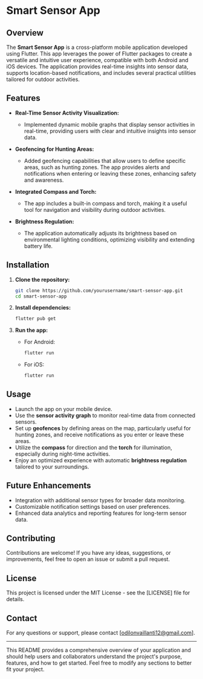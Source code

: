 # Smart Sensor App

## Overview
The **Smart Sensor App** is a cross-platform mobile application developed using Flutter. This app leverages the power of Flutter packages to create a versatile and intuitive user experience, compatible with both Android and iOS devices. The application provides real-time insights into sensor data, supports location-based notifications, and includes several practical utilities tailored for outdoor activities.

## Features
- **Real-Time Sensor Activity Visualization:**
  - Implemented dynamic mobile graphs that display sensor activities in real-time, providing users with clear and intuitive insights into sensor data.
  
- **Geofencing for Hunting Areas:**
  - Added geofencing capabilities that allow users to define specific areas, such as hunting zones. The app provides alerts and notifications when entering or leaving these zones, enhancing safety and awareness.

- **Integrated Compass and Torch:**
  - The app includes a built-in compass and torch, making it a useful tool for navigation and visibility during outdoor activities.
  
- **Brightness Regulation:**
  - The application automatically adjusts its brightness based on environmental lighting conditions, optimizing visibility and extending battery life.

## Installation

1. **Clone the repository:**
   ```bash
   git clone https://github.com/yourusername/smart-sensor-app.git
   cd smart-sensor-app
   ```

2. **Install dependencies:**
   ```bash
   flutter pub get
   ```

3. **Run the app:**
   - For Android:
     ```bash
     flutter run
     ```
   - For iOS:
     ```bash
     flutter run
     ```

## Usage
- Launch the app on your mobile device.
- Use the **sensor activity graph** to monitor real-time data from connected sensors.
- Set up **geofences** by defining areas on the map, particularly useful for hunting zones, and receive notifications as you enter or leave these areas.
- Utilize the **compass** for direction and the **torch** for illumination, especially during night-time activities.
- Enjoy an optimized experience with automatic **brightness regulation** tailored to your surroundings.

## Future Enhancements
- Integration with additional sensor types for broader data monitoring.
- Customizable notification settings based on user preferences.
- Enhanced data analytics and reporting features for long-term sensor data.

## Contributing
Contributions are welcome! If you have any ideas, suggestions, or improvements, feel free to open an issue or submit a pull request.

## License
This project is licensed under the MIT License - see the [LICENSE] file for details.

## Contact
For any questions or support, please contact [odilonvaillanti12@gmail.com].

---

This README provides a comprehensive overview of your application and should help users and collaborators understand the project's purpose, features, and how to get started. Feel free to modify any sections to better fit your project.
